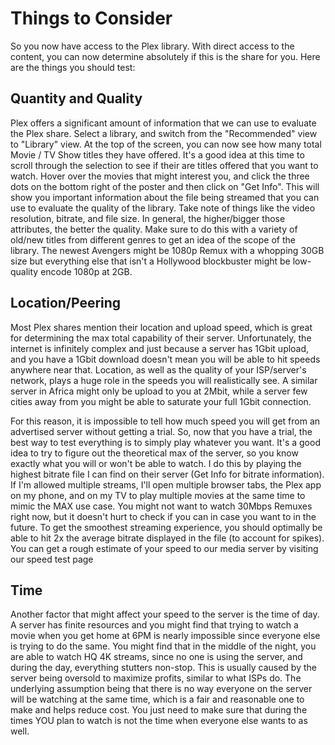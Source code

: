 # Things to Consider

So you now have access to the Plex library. With direct access to the content, you can now determine absolutely if this is the share for you. Here are the things you should test:


## Quantity and Quality

Plex offers a significant amount of information that we can use to evaluate the Plex share. Select a library, and switch from the "Recommended" view to "Library" view. At the top of the screen, you can now see how many total Movie / TV Show titles they have offered. It's a good idea at this time to scroll through the selection to see if their are titles offered that you want to watch. Hover over the movies that might interest you, and click the three dots on the bottom right of the poster and then click on "Get Info". This will show you important information about the file being streamed that you can use to evaluate the quality of the library. Take note of things like the video resolution, bitrate, and file size. In general, the higher/bigger those attributes, the better the quality. Make sure to do this with a variety of old/new titles from different genres to get an idea of the scope of the library. The newest Avengers might be 1080p Remux with a whopping 30GB size but everything else that isn't a Hollywood blockbuster might be low-quality encode 1080p at 2GB.

## Location/Peering

Most Plex shares mention their location and upload speed, which is great for determining the max total capability of their server. Unfortunately, the internet is infinitely complex and just because a server has 1Gbit upload, and you have a 1Gbit download doesn't mean you will be able to hit speeds anywhere near that. Location, as well as the quality of your ISP/server's network, plays a huge role in the speeds you will realistically see. A similar server in Africa might only be upload to you at 2Mbit, while a server few cities away from you might be able to saturate your full 1Gbit connection.

For this reason, it is impossible to tell how much speed you will get from an advertised server without getting a trial. So, now that you have a trial, the best way to test everything is to simply play whatever you want. It's a good idea to try to figure out the theoretical max of the server, so you know exactly what you will or won't be able to watch. I do this by playing the highest bitrate file I can find on their server (Get Info for bitrate information). If I'm allowed multiple streams, I'll open multiple browser tabs, the Plex app on my phone, and on my TV to play multiple movies at the same time to mimic the MAX use case. You might not want to watch 30Mbps Remuxes right now, but it doesn't hurt to check if you can in case you want to in the future. To get the smoothest streaming experience, you should optimally be able to hit 2x the average bitrate displayed in the file (to account for spikes). You can get a rough estimate of your speed to our media server by visiting our speed test page

## Time

Another factor that might affect your speed to the server is the time of day. A server has finite resources and you might find that trying to watch a movie when you get home at 6PM is nearly impossible since everyone else is trying to do the same. You might find that in the middle of the night, you are able to watch HQ 4K streams, since no one is using the server, and during the day, everything stutters non-stop. This is usually caused by the server being oversold to maximize profits, similar to what ISPs do. The underlying assumption being that there is no way everyone on the server will be watching at the same time, which is a fair and reasonable one to make and helps reduce cost. You just need to make sure that during the times YOU plan to watch is not the time when everyone else wants to as well.
